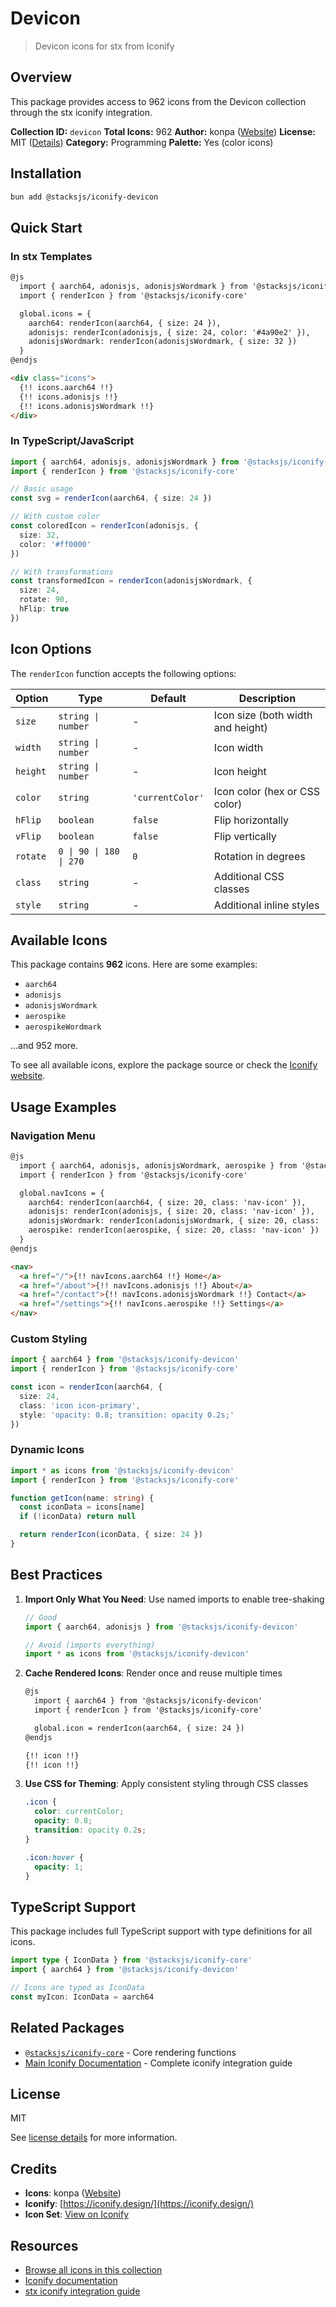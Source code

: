 # Devicon

> Devicon icons for stx from Iconify

## Overview

This package provides access to 962 icons from the Devicon collection through the stx iconify integration.

**Collection ID:** `devicon`
**Total Icons:** 962
**Author:** konpa ([Website](https://github.com/devicons/devicon/tree/master))
**License:** MIT ([Details](https://github.com/devicons/devicon/blob/master/LICENSE))
**Category:** Programming
**Palette:** Yes (color icons)

## Installation

```bash
bun add @stacksjs/iconify-devicon
```

## Quick Start

### In stx Templates

```html
@js
  import { aarch64, adonisjs, adonisjsWordmark } from '@stacksjs/iconify-devicon'
  import { renderIcon } from '@stacksjs/iconify-core'

  global.icons = {
    aarch64: renderIcon(aarch64, { size: 24 }),
    adonisjs: renderIcon(adonisjs, { size: 24, color: '#4a90e2' }),
    adonisjsWordmark: renderIcon(adonisjsWordmark, { size: 32 })
  }
@endjs

<div class="icons">
  {!! icons.aarch64 !!}
  {!! icons.adonisjs !!}
  {!! icons.adonisjsWordmark !!}
</div>
```

### In TypeScript/JavaScript

```typescript
import { aarch64, adonisjs, adonisjsWordmark } from '@stacksjs/iconify-devicon'
import { renderIcon } from '@stacksjs/iconify-core'

// Basic usage
const svg = renderIcon(aarch64, { size: 24 })

// With custom color
const coloredIcon = renderIcon(adonisjs, {
  size: 32,
  color: '#ff0000'
})

// With transformations
const transformedIcon = renderIcon(adonisjsWordmark, {
  size: 24,
  rotate: 90,
  hFlip: true
})
```

## Icon Options

The `renderIcon` function accepts the following options:

| Option | Type | Default | Description |
|--------|------|---------|-------------|
| `size` | `string \| number` | - | Icon size (both width and height) |
| `width` | `string \| number` | - | Icon width |
| `height` | `string \| number` | - | Icon height |
| `color` | `string` | `'currentColor'` | Icon color (hex or CSS color) |
| `hFlip` | `boolean` | `false` | Flip horizontally |
| `vFlip` | `boolean` | `false` | Flip vertically |
| `rotate` | `0 \| 90 \| 180 \| 270` | `0` | Rotation in degrees |
| `class` | `string` | - | Additional CSS classes |
| `style` | `string` | - | Additional inline styles |

## Available Icons

This package contains **962** icons. Here are some examples:

- `aarch64`
- `adonisjs`
- `adonisjsWordmark`
- `aerospike`
- `aerospikeWordmark`

...and 952 more.

To see all available icons, explore the package source or check the [Iconify website](https://icon-sets.iconify.design/devicon/).

## Usage Examples

### Navigation Menu

```html
@js
  import { aarch64, adonisjs, adonisjsWordmark, aerospike } from '@stacksjs/iconify-devicon'
  import { renderIcon } from '@stacksjs/iconify-core'

  global.navIcons = {
    aarch64: renderIcon(aarch64, { size: 20, class: 'nav-icon' }),
    adonisjs: renderIcon(adonisjs, { size: 20, class: 'nav-icon' }),
    adonisjsWordmark: renderIcon(adonisjsWordmark, { size: 20, class: 'nav-icon' }),
    aerospike: renderIcon(aerospike, { size: 20, class: 'nav-icon' })
  }
@endjs

<nav>
  <a href="/">{!! navIcons.aarch64 !!} Home</a>
  <a href="/about">{!! navIcons.adonisjs !!} About</a>
  <a href="/contact">{!! navIcons.adonisjsWordmark !!} Contact</a>
  <a href="/settings">{!! navIcons.aerospike !!} Settings</a>
</nav>
```

### Custom Styling

```typescript
import { aarch64 } from '@stacksjs/iconify-devicon'
import { renderIcon } from '@stacksjs/iconify-core'

const icon = renderIcon(aarch64, {
  size: 24,
  class: 'icon icon-primary',
  style: 'opacity: 0.8; transition: opacity 0.2s;'
})
```

### Dynamic Icons

```typescript
import * as icons from '@stacksjs/iconify-devicon'
import { renderIcon } from '@stacksjs/iconify-core'

function getIcon(name: string) {
  const iconData = icons[name]
  if (!iconData) return null

  return renderIcon(iconData, { size: 24 })
}
```

## Best Practices

1. **Import Only What You Need**: Use named imports to enable tree-shaking
   ```typescript
   // Good
   import { aarch64, adonisjs } from '@stacksjs/iconify-devicon'

   // Avoid (imports everything)
   import * as icons from '@stacksjs/iconify-devicon'
   ```

2. **Cache Rendered Icons**: Render once and reuse multiple times
   ```html
   @js
     import { aarch64 } from '@stacksjs/iconify-devicon'
     import { renderIcon } from '@stacksjs/iconify-core'

     global.icon = renderIcon(aarch64, { size: 24 })
   @endjs

   {!! icon !!}
   {!! icon !!}
   ```

3. **Use CSS for Theming**: Apply consistent styling through CSS classes
   ```css
   .icon {
     color: currentColor;
     opacity: 0.8;
     transition: opacity 0.2s;
   }

   .icon:hover {
     opacity: 1;
   }
   ```

## TypeScript Support

This package includes full TypeScript support with type definitions for all icons.

```typescript
import type { IconData } from '@stacksjs/iconify-core'
import { aarch64 } from '@stacksjs/iconify-devicon'

// Icons are typed as IconData
const myIcon: IconData = aarch64
```

## Related Packages

- [`@stacksjs/iconify-core`](../iconify-core) - Core rendering functions
- [Main Iconify Documentation](../../docs/iconify.md) - Complete iconify integration guide

## License

MIT

See [license details](https://github.com/devicons/devicon/blob/master/LICENSE) for more information.

## Credits

- **Icons**: konpa ([Website](https://github.com/devicons/devicon/tree/master))
- **Iconify**: [https://iconify.design/](https://iconify.design/)
- **Icon Set**: [View on Iconify](https://icon-sets.iconify.design/devicon/)

## Resources

- [Browse all icons in this collection](https://icon-sets.iconify.design/devicon/)
- [Iconify documentation](https://iconify.design/docs/)
- [stx iconify integration guide](../../docs/iconify.md)

